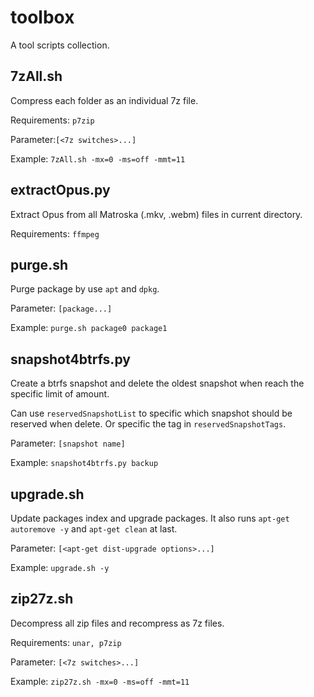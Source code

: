 # toolbox

A tool scripts collection.

## 7zAll.sh

Compress each folder as an individual 7z file.

Requirements: `p7zip`

Parameter:`[<7z switches>...]`

Example: `7zAll.sh -mx=0 -ms=off -mmt=11`

## extractOpus.py

Extract Opus from all Matroska (.mkv, .webm) files in current directory.

Requirements: `ffmpeg`

## purge.sh

Purge package by use `apt` and `dpkg`.

Parameter: `[package...]`

Example: `purge.sh package0 package1`

## snapshot4btrfs.py

Create a btrfs snapshot and delete the oldest snapshot when reach the specific limit of amount.

Can use `reservedSnapshotList` to specific which snapshot should be reserved when delete. Or specific the tag in `reservedSnapshotTags`.

Parameter: `[snapshot name]`

Example: `snapshot4btrfs.py backup`

## upgrade.sh

Update packages index and upgrade packages. It also runs `apt-get autoremove -y` and `apt-get clean` at last.

Parameter: `[<apt-get dist-upgrade options>...]`

Example: `upgrade.sh -y`

## zip27z.sh

Decompress all zip files and recompress as 7z files.

Requirements: `unar, p7zip`

Parameter: `[<7z switches>...]`

Example: `zip27z.sh -mx=0 -ms=off -mmt=11`
